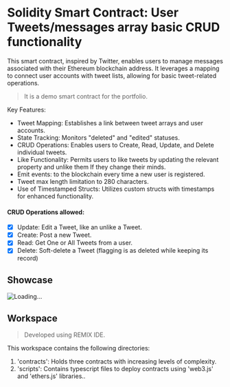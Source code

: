 # Solidity Smart Contract: User Tweets/messages array basic CRUD functionality

This smart contract, inspired by Twitter, enables users to manage messages associated with their Ethereum blockchain address. It leverages a mapping to connect user accounts with tweet lists, allowing for basic tweet-related operations.

> It is a demo smart contract for the portfolio.

Key Features:

- Tweet Mapping: Establishes a link between tweet arrays and user accounts.
- State Tracking: Monitors "deleted" and "edited" statuses.
- CRUD Operations: Enables users to Create, Read, Update, and Delete individual tweets.
- Like Functionality: Permits users to like tweets by updating the relevant property and unlike them If they change their minds.
- Emit events: to the blockchain every time a new user is registered.
- Tweet max length limitation to 280 characters.
- Use of Timestamped Structs: Utilizes custom structs with timestamps for enhanced functionality.

#### CRUD Operations allowed:

- [x] Update: Edit a Tweet, like an unlike a Tweet.
- [x] Create: Post a new Tweet.
- [x] Read: Get One or All Tweets from a user.
- [x] Delete: Soft-delete a Tweet (flagging is as deleted while keeping its record)

## Showcase

![Loading...](https://github.com/algife/portfolio__smart-contract-solidity-twitter-message-queue/blob/main/showcase.gif)

## Workspace

> Developed using REMIX IDE.

This workspace contains the following directories:

1. 'contracts': Holds three contracts with increasing levels of complexity.
2. 'scripts': Contains typescript files to deploy contracts using 'web3.js' and 'ethers.js' libraries..
